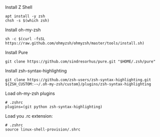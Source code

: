 Install Z Shell

    apt install -y zsh
    chsh -s $(which zsh)

Install oh-my-zsh

    sh -c $(curl -fsSL https://raw.github.com/ohmyzsh/ohmyzsh/master/tools/install.sh)

Install Pure

    git clone https://github.com/sindresorhus/pure.git "$HOME/.zsh/pure"

Install zsh-syntax-highlighting

    git clone https://github.com/zsh-users/zsh-syntax-highlighting.git ${ZSH_CUSTOM:-~/.oh-my-zsh/custom}/plugins/zsh-syntax-highlighting

Load oh-my-zsh plugins

    # .zshrc
    plugins=(git python zsh-syntax-highlighting)

Load you .rc extension:

    # .zshrc
    source linux-shell-provision/.shrc